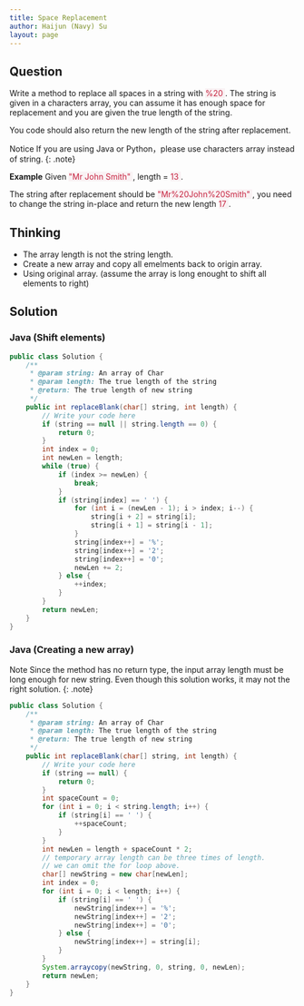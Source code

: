 ```yaml
---
title: Space Replacement
author: Haijun (Navy) Su
layout: page
---
```


## Question
Write a method to replace all spaces in a string with <font style="color: #C72541; background: #F9F2F4;">%20 </font>. The string is given in a characters array, you can assume it has enough space for replacement and you are given the true length of the string.

You code should also return the new length of the string after replacement.

<i class="fa fa-info-circle" aria-hidden="true"></i> Notice
If you are using Java or Python，please use characters array instead of string.
{: .note}

**Example**
Given <font style="color: #C72541; background: #F9F2F4;">"Mr John Smith" </font>, length = <font style="color: #C72541; background: #F9F2F4;">13 </font>.

The string after replacement should be <font style="color: #C72541; background: #F9F2F4;">"Mr%20John%20Smith" </font>, you need to change the string in-place and return the new length <font style="color: #C72541; background: #F9F2F4;">17 </font>.

## Thinking
* The array length is not the string length.
* Create a new array and copy all emelments back to origin array.
* Using original array. (assume the array is long enought to shift all elements to right)

## Solution
### Java (Shift elements)
~~~ java
public class Solution {
    /**
     * @param string: An array of Char
     * @param length: The true length of the string
     * @return: The true length of new string
     */
    public int replaceBlank(char[] string, int length) {
        // Write your code here
        if (string == null || string.length == 0) {
            return 0;
        }
        int index = 0;
        int newLen = length;
        while (true) {
            if (index >= newLen) {
                break;
            } 
            if (string[index] == ' ') {
                for (int i = (newLen - 1); i > index; i--) {
                    string[i + 2] = string[i];
                    string[i + 1] = string[i - 1];
                }
                string[index++] = '%';
                string[index++] = '2';
                string[index++] = '0';
                newLen += 2;
            } else {
                ++index;
            }
        }
        return newLen;
    }
}
~~~
### Java (Creating a new array)

<i class="fa fa-info-circle" aria-hidden="true"></i> Note
Since the method has no return type, the input array length must be long enough for new string. Even though this solution works, it may not the right solution.
{: .note}
~~~ java
public class Solution {
    /**
     * @param string: An array of Char
     * @param length: The true length of the string
     * @return: The true length of new string
     */
    public int replaceBlank(char[] string, int length) {
        // Write your code here
        if (string == null) {
            return 0;
        }
        int spaceCount = 0;
        for (int i = 0; i < string.length; i++) {
            if (string[i] == ' ') {
                ++spaceCount;
            }
        }
        int newLen = length + spaceCount * 2;
        // temporary array length can be three times of length. 
        // we can omit the for loop above.
        char[] newString = new char[newLen];
        int index = 0;
        for (int i = 0; i < length; i++) {
            if (string[i] == ' ') {
                newString[index++] = '%';
                newString[index++] = '2';
                newString[index++] = '0';
            } else {
                newString[index++] = string[i];
            }
        }
        System.arraycopy(newString, 0, string, 0, newLen);
        return newLen;
    }
}
~~~

